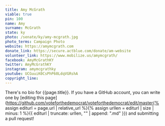 ```yaml
---
title: Amy McGrath
viable: true
pin: 100
name: Amy
surname: McGrath
state: ky
photo: /senate/ky/amy-mcgrath.jpg
photo_terms: Campaign Photo
website: https://amymcgrath.com
donate_link: https://secure.actblue.com/donate/am-website
volunteer_link: https://www.mobilize.us/amymcgrath/
facebook: AmyMcGrathKY
twitter: AmyMcGrathKY
instagram: amymcgrathky
youtube: UCGuuiK0CsPhP60LdqVGRshA
copyright_line: 
---
```

There's no bio for {{page.title}}. If you have a GitHub account, you can write one by [editing this page](https://github.com/voteforthedemocrat/voteforthedemocrat/edit/master{% assign editurl = page.url | relative_url %}{% assign urllen = editurl | size | minus: 1 %}{{ editurl | truncate: urllen, "" | append: ".md" }}) and submitting a pull request!